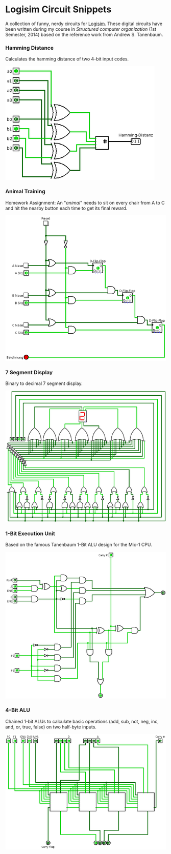 # Logisim Circuit Snippets

A collection of funny, nerdy circuits for [Logisim](http://www.cburch.com/logisim/). These digital circuits have been written during my course in *Structured computer organization* (1st Semester, 2014) based on the reference work from Andrew S. Tanenbaum.

### Hamming Distance

Calculates the hamming distance of two 4-bit input codes.

![hamming_distance.gif](./img/hamming_distance.gif)

### Animal Training

Homework Assignment: An "*animal*" needs to sit on every chair from A to C and hit the nearby button each time to get its final reward.

![animal_training.gif](./img/animal_training.gif)

### 7 Segment Display

Binary to decimal 7 segment display.

![7_segment_display.gif](./img/7_segment_display.gif)

### 1-Bit Execution Unit

Based on the famous Tanenbaum 1-Bit ALU design for the Mic-1 CPU.

![1-bit_ALU.gif](./img/1-bit_ALU.gif)

### 4-Bit ALU

Chained 1-bit ALUs to calculate basic operations (add, sub, not, neg, inc, and, or, true, false) on two half-byte inputs.

![4-bit_ALU.gif](./img/4-bit_ALU.gif)
